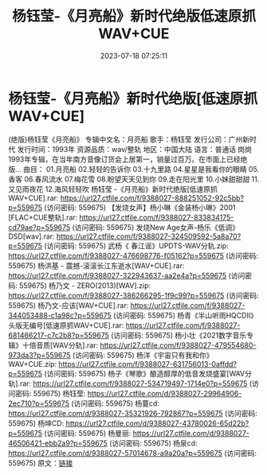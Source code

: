﻿---
title: 杨钰莹-《月亮船》新时代绝版低速原抓WAV+CUE
date: 2023-07-18 07:25:11
categories: WAV车载音乐、镜像
tags: 华语中文
---
# 杨钰莹-《月亮船》新时代绝版[低速原抓WAV+CUE]

(绝版)杨钰莹《月亮船》
专辑中文名：月亮船
歌手：杨钰莹
发行公司：广州新时代
发行时间：1993年
资源品质：wav/整轨
地区：中国大陆
语言：普通话
岗岗1993年专辑，在当年南方音像订货会上居第一，销量过百万。在市面上已经绝版...
曲目：
01.月亮船
02.轻轻的告诉你
03.十九里路
04.星星是我看你的眼睛
05.香客
06.春风流水
07.梅花雪
08.盼望天天见到你
09.走在阳光里
10.小妹甜甜甜
11.又见雨夜花
12.海风轻轻吹
杨钰莹 -《月亮船》新时代绝版[低速原抓WAV+CUE].rar: https://url27.ctfile.com/f/9388027-888251052-92c5bb?p=559675
(访问密码: 559675)
【发烧女声】杨小琳《金装杨小琳》2001 [FLAC+CUE整轨].rar: https://url27.ctfile.com/f/9388027-833834175-cd79ae?p=559675
(访问密码: 559675)
发烧New Age女声-杨乐《低调》DSD[wav].rar: https://url27.ctfile.com/f/9388027-324509592-5a8a70?p=559675
(访问密码: 559675)
武杨《 春江谣》UPDTS-WAV分轨.zip: https://url27.ctfile.com/f/9388027-476698776-f05162?p=559675
(访问密码: 559675)
杨洪基 - 震撼-滚滚长江东逝水[WAV+CUE].rar: https://url27.ctfile.com/f/9388027-322943637-aa2e4a?p=559675
(访问密码: 559675)
杨乃文 - ZERO(2013)[WAV].zip: https://url27.ctfile.com/f/9388027-386266295-1f9c99?p=559675
(访问密码: 559675)
杨乃文-应该[WAV+CUE].rar: https://url27.ctfile.com/f/9388027-344053488-c1a98c?p=559675
(访问密码: 559675)
杨青《半山听雨HQCDII》头版无编号[低速原抓WAV+CUE].rar: https://url27.ctfile.com/f/9388027-681466217-c7c2b8?p=559675
(访问密码: 559675)
杨小壮《2021数字音乐专辑》十倍音质[WAV分轨].rar: https://url27.ctfile.com/f/9388027-479554680-973da3?p=559675
(访问密码: 559675)
杨洋《宇宙只有我和你》WAV+CUE.zip: https://url27.ctfile.com/f/9388027-631756013-0affdd?p=559675
(访问密码: 559675)
杨子《琴歌》酿造醇厚的低音发烧盛宴[WAV分轨].rar: https://url27.ctfile.com/f/9388027-534719497-1714e0?p=559675
(访问密码: 559675)
杨钰莹: https://url27.ctfile.com/d/9388027-29964906-2ec710?p=559675
(访问密码: 559675)
杨蔓cd: https://url27.ctfile.com/d/9388027-35321926-792867?p=559675
(访问密码: 559675)
杨坤CD: https://url27.ctfile.com/d/9388027-43780026-65d22b?p=559675
(访问密码: 559675)
杨曼丽: https://url27.ctfile.com/d/9388027-46506421-ebb2a9?p=559675
(访问密码: 559675)
杨泉cd: https://url27.ctfile.com/d/9388027-57014678-a9a20a?p=559675
(访问密码: 559675)
原文：[链接](https://blog.sina.com.cn/s/blog_1647c7e76010312qa.html)
